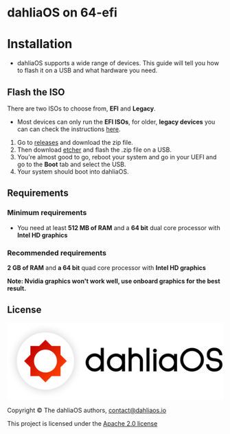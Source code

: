 # dahliaOS on 64-efi

# Installation 

- dahliaOS supports a wide range of devices. This guide will tell you how to flash it on a USB and what hardware you need.

## Flash the ISO

There are two ISOs to choose from, **EFI** and **Legacy**.

- Most devices can only run the **EFI ISOs**, for older, **legacy devices** you can can check the instructions [here](x86_64-legacy.md).

1. Go to [releases](https://github.com/dahliaos/releases/releases/download/201215-x86_64/dahliaOS-201215-efi.zip) and download the zip file.
2. Then download [etcher](https://www.balena.io/etcher/) and flash the .zip file on a USB.
3. You're almost good to go, reboot your system and go in your UEFI and go to the **Boot** tab and select the USB.
4. Your system should boot into dahliaOS.

## Requirements

### Minimum requirements

- You need at least **512 MB of RAM** and a **64 bit** dual core processor with **Intel HD graphics**

### Recommended requirements

**2 GB of RAM** and **a 64 bit** quad core processor with **Intel HD graphics**

**Note: Nvidia graphics won't work well, use onboard graphics for the best result.**

## License

<img src="/img/dahliaOS%20logo%20with%20text%20(drop%20shadow).png" alt.../>


Copyright © The dahliaOS authors, contact@dahliaos.io

This project is licensed under the [Apache 2.0 license](../LICENSE)
